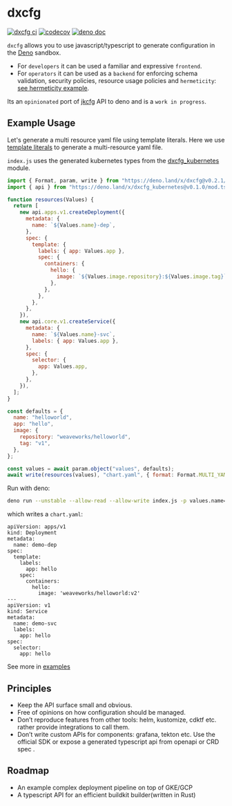 # dxcfg

[![dxcfg ci](https://github.com/dxcfg/dxcfg/workflows/ci/badge.svg)](https://github.com/dxcfg/dxcfg)
[![codecov](https://codecov.io/gh/dxcfg/dxcfg/branch/main/graph/badge.svg?token=KEKZ52NXGP)](https://codecov.io/gh/dxcfg/dxcfg)
[![deno doc](https://doc.deno.land/badge.svg)](https://doc.deno.land/https/deno.land/x/dxcfg/mod.ts)

`dxcfg` allows you to use javascript/typescript to generate configuration in the
[Deno](https://deno.land) sandbox.

- For `developers` it can be used a familiar and expressive `frontend`.
- For `operators` it can be used as a `backend` for enforcing schema validation,
  security policies, resource usage policies and `hermeticity`:
  [see hermeticity example](./examples/hermeticity).

Its an `opinionated` port of [jkcfg](https://jkcfg.github.io/#/) API to deno and
is a `work in progress`.

## Example Usage

Let's generate a multi resource yaml file using template literals. Here we use
[template literals](https://developer.mozilla.org/en-US/docs/Web/JavaScript/Reference/Template_literals)
to generate a multi-resource yaml file.

`index.js` uses the generated kubernetes types from the
[dxcfg_kubernetes](https://github.com/dxcfg/dxcfg_kubernetes) module.

```js
import { Format, param, write } from "https://deno.land/x/dxcfg@v0.2.1/mod.ts";
import { api } from "https://deno.land/x/dxcfg_kubernetes@v0.1.0/mod.ts";

function resources(Values) {
  return [
    new api.apps.v1.createDeployment({
      metadata: {
        name: `${Values.name}-dep`,
      },
      spec: {
        template: {
          labels: { app: Values.app },
          spec: {
            containers: {
              hello: {
                image: `${Values.image.repository}:${Values.image.tag}`,
              },
            },
          },
        },
      },
    }),
    new api.core.v1.createService({
      metadata: {
        name: `${Values.name}-svc`,
        labels: { app: Values.app },
      },
      spec: {
        selector: {
          app: Values.app,
        },
      },
    }),
  ];
}

const defaults = {
  name: "helloworld",
  app: "hello",
  image: {
    repository: "weaveworks/helloworld",
    tag: "v1",
  },
};

const values = await param.object("values", defaults);
await write(resources(values), "chart.yaml", { format: Format.MULTI_YAML });
```

Run with deno:

```bash
deno run --unstable --allow-read --allow-write index.js -p values.name=demo -p values.image.tag=v2
```

which writes a `chart.yaml`:

```
apiVersion: apps/v1
kind: Deployment
metadata:
  name: demo-dep
spec:
  template:
    labels:
      app: hello
    spec:
      containers:
        hello:
          image: 'weaveworks/helloworld:v2'
---
apiVersion: v1
kind: Service
metadata:
  name: demo-svc
  labels:
    app: hello
spec:
  selector:
    app: hello
```

See more in [examples](./examples)

## Principles

- Keep the API surface small and obvious.
- Free of opinions on how configuration should be managed.
- Don’t reproduce features from other tools: helm, kustomize, cdktf etc. rather
  provide integrations to call them.
- Don’t write custom APIs for components: grafana, tekton etc. Use the official
  SDK or expose a generated typescript api from openapi or CRD spec .

## Roadmap

- An example complex deployment pipeline on top of GKE/GCP
- A typescript API for an efficient buildkit builder(written in Rust)
